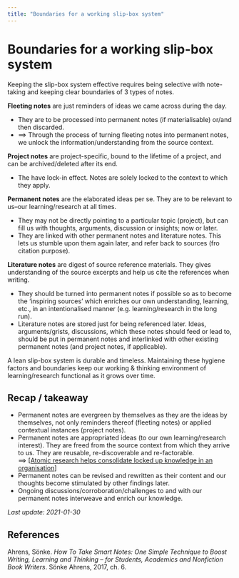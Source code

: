 ```yaml
---
title: "Boundaries for a working slip-box system"
---
```


# Boundaries for a working slip-box system

Keeping the slip-box system effective requires being selective with note-taking and keeping clear boundaries of 3 types of notes.

**Fleeting notes** are just reminders of ideas we came across during the day.
- They are to be processed into permanent notes (if materialisable) or/and then discarded.
- ==> Through the process of turning fleeting notes into permanent notes, we unlock the information/understanding from the source context.

**Project notes** are project-specific, bound to the lifetime of a project, and can be archived/deleted after its end.
- The have lock-in effect. Notes are solely locked to the context to which they apply.

**Permanent notes** are the elaborated ideas per se. They are to be relevant to us–our learning/research at all times.
- They may not be directly pointing to a particular topic (project), but can fill us with thoughts, arguments, discussion or insights; now or later.
- They are linked with other permanent notes and literature notes. This lets us stumble upon them again later, and refer back to sources (fro citation purpose).

**Literature notes** are digest of source reference materials. They gives understanding of the source excerpts and help us cite the references when writing.
- They should be turned into permanent notes if possible so as to become the ‘inspiring sources’ which enriches our own understanding, learning, etc., in an intentionalised manner (e.g. learning/research in the long run).
- Literature notes are stored just for being referenced later. Ideas, arguments/grists, discussions, which these notes should feed or lead to, should be put in permanent notes and interlinked with other existing permanent notes (and project notes, if applicable).

A lean slip-box system is durable and timeless. Maintaining these hygiene factors and boundaries keep our working & thinking environment of learning/research functional as it grows over time.

## Recap / takeaway

- Permanent notes are evergreen by themselves as they are the ideas by themselves, not only reminders thereof (fleeting notes) or applied contextual instances (project notes).
- Permanent notes are appropriated ideas (to our own learning/research interest). They are freed from the source context from which they arrive to us. They are reusable, re-discoverable and re-factorable.  
==> [[Atomic research helps consolidate locked up knowledge in an organisation]]
- Permanent notes can be revised and rewritten as their content and our thoughts become stimulated by other findings later.
- Ongoing discussions/corroboration/challenges to and with our permanent notes interweave and enrich our knowledge.

*Last update: 2021-01-30*

## References

Ahrens, Sönke. _How To Take Smart Notes: One Simple Technique to Boost Writing, Learning and Thinking – for Students, Academics and Nonfiction Book Writers_. Sönke Ahrens, 2017, ch. 6.

[//begin]: # "Autogenerated link references for markdown compatibility"
[Atomic research helps consolidate locked up knowledge in an organisation]: Atomic-research-helps-consolidate-locked-up-knowledge-in-an-organisation "Atomic research helps consolidate locked up knowledge in an organisation"
[//end]: # "Autogenerated link references"